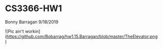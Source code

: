 # CS3366-HW1
Bonny Barragan 9/18/2019

![Pic ain't workin] (https://github.com/Bobarrag/hw1.15.Barragan/blob/master/TheElevator.png)
